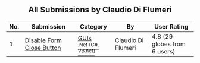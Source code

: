 ﻿<div align="center">

## All Submissions by Claudio Di Flumeri

</div>

No.  | Submission | Category | By   | User Rating
---- | ---------- | -------- | ---- | -----------
1 | [Disable Form Close Button<br />](https://github.com/Planet-Source-Code/claudio-di-flumeri-disable-form-close-button__10-774) | [GUIs<br /><sup>.Net (C#, VB.net)</sup>](../ByCategory/guis__10-30.md) | Claudio Di Flumeri | 4.8 (29 globes from 6 users)
